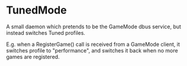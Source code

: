 # TunedMode
A small daemon which pretends to be the GameMode dbus service, but instead switches Tuned profiles.

E.g. when a RegisterGame() call is received from a GameMode client, it switches profile to "performance", and switches it back when no more games are registered.
